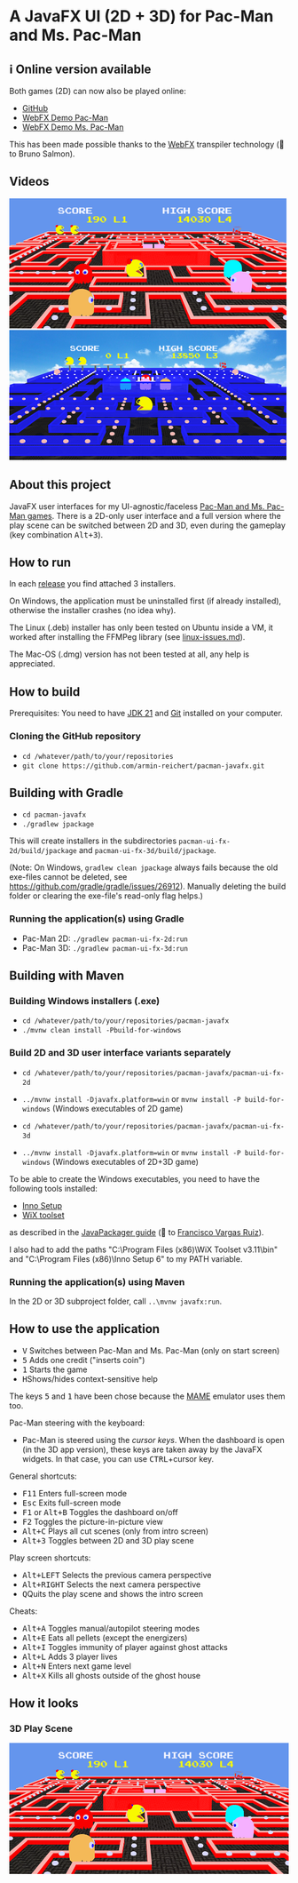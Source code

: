 # A JavaFX UI (2D + 3D) for Pac-Man and Ms. Pac-Man

## ℹ️ Online version available

Both games (2D) can now also be played online:

- [GitHub](https://armin-reichert.github.io/webfx-pacman/)
- [WebFX Demo Pac-Man](https://pacman.webfx.dev/)
- [WebFX Demo Ms. Pac-Man](https://mspacman.webfx.dev/)

This has been made possible thanks to the [WebFX](https://webfx.dev/) transpiler technology (👏 to Bruno Salmon).

## Videos

<div float="left">
    <a href="https://magentacloud.de/s/qYDg6BKK7G6TxpB"><img src="doc/pacman-maze.png" style="width:500px"></a>
    <a href="https://www.youtube.com/watch?v=XeVjXU59buw"><img src="doc/pacman-playscene.png" style="width:500px"></a>
</div>


## About this project

JavaFX user interfaces for my
UI-agnostic/faceless [Pac-Man and Ms. Pac-Man games](https://github.com/armin-reichert/pacman-basic). There is a 2D-only
user interface and
a full version where the play scene can be switched between 2D and 3D, even during the gameplay (key combination <kbd>
Alt+3</kbd>).

## How to run

In each [release](https://github.com/armin-reichert/pacman-javafx/releases) you find attached 3 installers. 

On Windows, the application must be uninstalled first (if already installed), otherwise the installer crashes (no idea why).

The Linux (.deb) installer has only been tested on Ubuntu inside a VM, it worked after installing the FFMPeg library (see [linux-issues.md](linux-issues.md)).

The Mac-OS (.dmg) version has not been tested at all, any help is appreciated.

## How to build

Prerequisites: You need to have [JDK 21](https://www.oracle.com/java/technologies/downloads/#java21) and [Git](https://github.com/git-guides/install-git) installed on your computer.

### Cloning the GitHub repository

- `cd /whatever/path/to/your/repositories`
- `git clone https://github.com/armin-reichert/pacman-javafx.git`

## Building with Gradle

- `cd pacman-javafx`
- `./gradlew jpackage`

This will create installers in the subdirectories `pacman-ui-fx-2d/build/jpackage` and `pacman-ui-fx-3d/build/jpackage`.

(Note: On Windows, `gradlew clean jpackage` always fails because the old exe-files cannot be deleted, see https://github.com/gradle/gradle/issues/26912). Manually deleting the build folder or clearing the exe-file's read-only flag helps.)

### Running the application(s) using Gradle

- Pac-Man 2D: `./gradlew pacman-ui-fx-2d:run`
- Pac-Man 3D: `./gradlew pacman-ui-fx-3d:run`

## Building with Maven

### Building Windows installers (.exe)

- `cd /whatever/path/to/your/repositories/pacman-javafx`
- `./mvnw clean install -Pbuild-for-windows`

### Build 2D and 3D user interface variants separately

- `cd /whatever/path/to/your/repositories/pacman-javafx/pacman-ui-fx-2d`
- `../mvnw install -Djavafx.platform=win` or `mvnw install -P build-for-windows` (Windows executables of 2D game)

- `cd /whatever/path/to/your/repositories/pacman-javafx/pacman-ui-fx-3d`
- `../mvnw install -Djavafx.platform=win` or `mvnw install -P build-for-windows` (Windows executables of 2D+3D game)

To be able to create the Windows executables, you need to have the following tools installed:

- [Inno Setup](https://jrsoftware.org/isinfo.php)
- [WiX toolset](https://wixtoolset.org/)

as described in the [JavaPackager guide](https://github.com/fvarrui/JavaPackager/blob/master/docs/windows-tools-guide.md)
(👏 to [Francisco Vargas Ruiz](https://github.com/fvarrui)).

I also had to add the paths "C:\Program Files (x86)\WiX Toolset v3.11\bin" and "C:\Program Files (x86)\Inno Setup 6" to my PATH variable.

### Running the application(s) using Maven

In the 2D or 3D subproject folder, call `..\mvnw javafx:run`.

## How to use the application

- <kbd>V</kbd> Switches between Pac-Man and Ms. Pac-Man (only on start screen)
- <kbd>5</kbd> Adds one credit ("inserts coin")
- <kbd>1</kbd> Starts the game
- <kbd>H</kbd>Shows/hides context-sensitive help

The keys <kbd>5</kbd> and <kbd>1</kbd> have been chose because the [MAME](https://www.mamedev.org/) emulator uses them too.

Pac-Man steering with the keyboard:

- Pac-Man is steered using the *cursor keys*. When the dashboard is open (in the 3D app version), these keys are taken away by the JavaFX widgets.
  In that case, you can use <kbd>CTRL</kbd>+cursor key.

General shortcuts:

- <kbd>F11</kbd> Enters full-screen mode
- <kbd>Esc</kbd> Exits full-screen mode
- <kbd>F1</kbd> or <kbd>Alt+B</kbd> Toggles the dashboard on/off
- <kbd>F2</kbd> Toggles the picture-in-picture view
- <kbd>Alt+C</kbd> Plays all cut scenes (only from intro screen)
- <kbd>Alt+3</kbd> Toggles between 2D and 3D play scene

Play screen shortcuts:

- <kbd>Alt+LEFT</kbd> Selects the previous camera perspective
- <kbd>Alt+RIGHT</kbd> Selects the next camera perspective
- <kbd>Q</kbd>Quits the play scene and shows the intro screen

Cheats:

- <kbd>Alt+A</kbd> Toggles manual/autopilot steering modes
- <kbd>Alt+E</kbd> Eats all pellets (except the energizers)
- <kbd>Alt+I</kbd> Toggles immunity of player against ghost attacks
- <kbd>Alt+L</kbd> Adds 3 player lives
- <kbd>Alt+N</kbd> Enters next game level
- <kbd>Alt+X</kbd> Kills all ghosts outside of the ghost house

## How it looks

### 3D Play Scene

![Play Scene](doc/pacman-maze.png)
